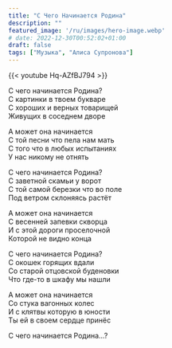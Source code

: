 ```yaml
---
title: "С Чего Начинается Родина"
description: ""
featured_image: '/ru/images/hero-image.webp'
# date: 2022-12-30T00:52:02+01:00
draft: false
tags: ["Музыка", "Алиса Супронова"]
---
```


{{< youtube Hq-AZfBJ794 >}}

С чего начинается Родина?  
С картинки в твоем букваре  
С хороших и верных товарищей  
Живущих в соседнем дворе

А может она начинается  
С той песни что пела нам мать  
С того что в любых испытаниях  
У нас никому не отнять

С чего начинается Родина?  
С заветной скамьи у ворот  
С той самой березки что во поле  
Под ветром склоняясь растёт

А может она начинается  
С весенней запевки скворца  
И с этой дороги проселочной  
Которой не видно конца

С чего начинается Родина?  
С окошек горящих вдали  
Со старой отцовской буденовки  
Что где-то в шкафу мы нашли

А может она начинается  
Со стука вагонных колес  
И с клятвы которую в юности  
Ты ей в своем сердце принёс

С чего начинается Родина...?
